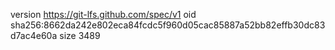 version https://git-lfs.github.com/spec/v1
oid sha256:8662da242e802eca84fcdc5f960d05cac85887a52bb82effb30dc83d7ac4e60a
size 3489
